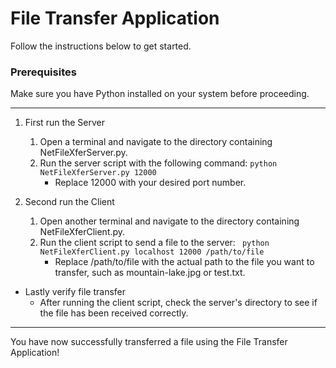 # File Transfer Application
Follow the instructions below to get started.

### Prerequisites
Make sure you have Python installed on your system before proceeding.

---

1. First run the Server
    1. Open a terminal and navigate to the directory containing NetFileXferServer.py. 
    2. Run the server script with the following command: 
    ```python NetFileXferServer.py 12000```
        * Replace 12000 with your desired port number.

2. Second run the Client
    1. Open another terminal and navigate to the directory containing NetFileXferClient.py.
    2. Run the client script to send a file to the server:
  ``` python NetFileXferClient.py localhost 12000 /path/to/file```
        * Replace /path/to/file with the actual path to the file you want to transfer, such as mountain-lake.jpg or test.txt.

* Lastly verify file transfer
  * After running the client script, check the server's directory to see if the file has been received correctly.
---
You have now successfully transferred a file using the File Transfer Application!